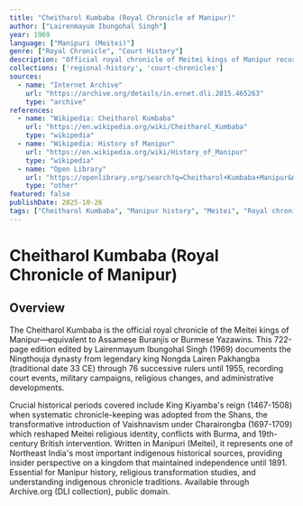 ```yaml
---
title: "Cheitharol Kumbaba (Royal Chronicle of Manipur)"
author: ["Lairenmayum Ibungohal Singh"]
year: 1969
language: ["Manipuri (Meitei)"]
genre: ["Royal Chronicle", "Court History"]
description: "Official royal chronicle of Meitei kings of Manipur recording day-to-day court events from legendary king Nongda Lairen Pakhangba (claimed 33 CE). This 722-page edition documents genealogy and major events of Ningthouja dynasty through 76 successive rulers until 1955. Covers crucial periods including King Kiyamba's reign when chronicle-keeping was learned from Shans, introduction of Vaishnavism under Charairongba, and conflicts with Burma and British intervention."
collections: ['regional-history', 'court-chronicles']
sources:
  - name: "Internet Archive"
    url: "https://archive.org/details/in.ernet.dli.2015.465263"
    type: "archive"
references:
  - name: "Wikipedia: Cheitharol Kumbaba"
    url: "https://en.wikipedia.org/wiki/Cheitharol_Kumbaba"
    type: "wikipedia"
  - name: "Wikipedia: History of Manipur"
    url: "https://en.wikipedia.org/wiki/History_of_Manipur"
    type: "wikipedia"
  - name: "Open Library"
    url: "https://openlibrary.org/search?q=Cheitharol+Kumbaba+Manipur&mode=everything"
    type: "other"
featured: false
publishDate: 2025-10-26
tags: ["Cheitharol Kumbaba", "Manipur history", "Meitei", "Royal chronicle", "Northeast India", "Ningthouja dynasty", "Vaishnavism", "Court history", "Burmese wars"]
---
```


# Cheitharol Kumbaba (Royal Chronicle of Manipur)

## Overview

The Cheitharol Kumbaba is the official royal chronicle of the Meitei kings of Manipur—equivalent to Assamese Buranjis or Burmese Yazawins. This 722-page edition edited by Lairenmayum Ibungohal Singh (1969) documents the Ningthouja dynasty from legendary king Nongda Lairen Pakhangba (traditional date 33 CE) through 76 successive rulers until 1955, recording court events, military campaigns, religious changes, and administrative developments.

Crucial historical periods covered include King Kiyamba's reign (1467-1508) when systematic chronicle-keeping was adopted from the Shans, the transformative introduction of Vaishnavism under Charairongba (1697-1709) which reshaped Meitei religious identity, conflicts with Burma, and 19th-century British intervention. Written in Manipuri (Meitei), it represents one of Northeast India's most important indigenous historical sources, providing insider perspective on a kingdom that maintained independence until 1891. Essential for Manipur history, religious transformation studies, and understanding indigenous chronicle traditions. Available through Archive.org (DLI collection), public domain.
